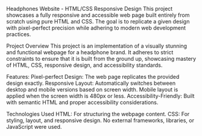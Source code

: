 Headphones Website - HTML/CSS Responsive Design
This project showcases a fully responsive and accessible web page built entirely from scratch using pure HTML and CSS. The goal is to replicate a given design with pixel-perfect precision while adhering to modern web development practices.

Project Overview
This project is an implementation of a visually stunning and functional webpage for a headphone brand. It adheres to strict constraints to ensure that it is built from the ground up, showcasing mastery of HTML, CSS, responsive design, and accessibility standards.

Features:
Pixel-perfect Design: The web page replicates the provided design exactly.
Responsive Layout: Automatically switches between desktop and mobile versions based on screen width.
Mobile layout is applied when the screen width is 480px or less.
Accessibility-Friendly: Built with semantic HTML and proper accessibility considerations.

Technologies Used
HTML: For structuring the webpage content.
CSS: For styling, layout, and responsive design.
No external frameworks, libraries, or JavaScript were used.